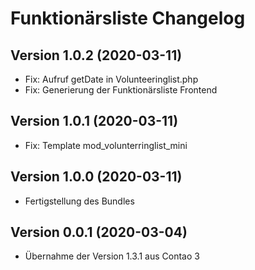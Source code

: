 # Funktionärsliste Changelog

## Version 1.0.2 (2020-03-11)

- Fix: Aufruf getDate in Volunteeringlist.php
- Fix: Generierung der Funktionärsliste Frontend

## Version 1.0.1 (2020-03-11)

- Fix: Template mod_volunterringlist_mini

## Version 1.0.0 (2020-03-11)

- Fertigstellung des Bundles

## Version 0.0.1 (2020-03-04)

- Übernahme der Version 1.3.1 aus Contao 3
